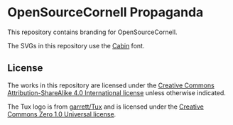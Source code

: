 OpenSourceCornell Propaganda
===============================================================================

This repository contains branding for OpenSourceCornell.

The SVGs in this repository use
the [Cabin](https://fonts.google.com/specimen/Cabin) font.

License
-------------------------------------------------------------------------------

The works in this repository are licensed under the [Creative Commons
Attribution-ShareAlike 4.0 International
license](https://creativecommons.org/licenses/by-sa/4.0/) unless
otherwise indicated.

The Tux logo is from [garrett/Tux](https://github.com/garrett/Tux)
 and is licensed under the [Creative Commons Zero 1.0 Universal
 license](https://creativecommons.org/publicdomain/zero/1.0/).

